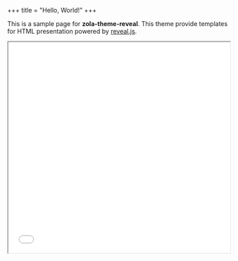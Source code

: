 +++
title = "Hello, World!"
+++

This is a sample page for **zola-theme-reveal**.
This theme provide templates for HTML presentation powered by [reveal.js](https://revealjs.com/).

<div>
<iframe style="width:100%;height:480px;" src="/slide/sample-slide/"></iframe>
</div>
